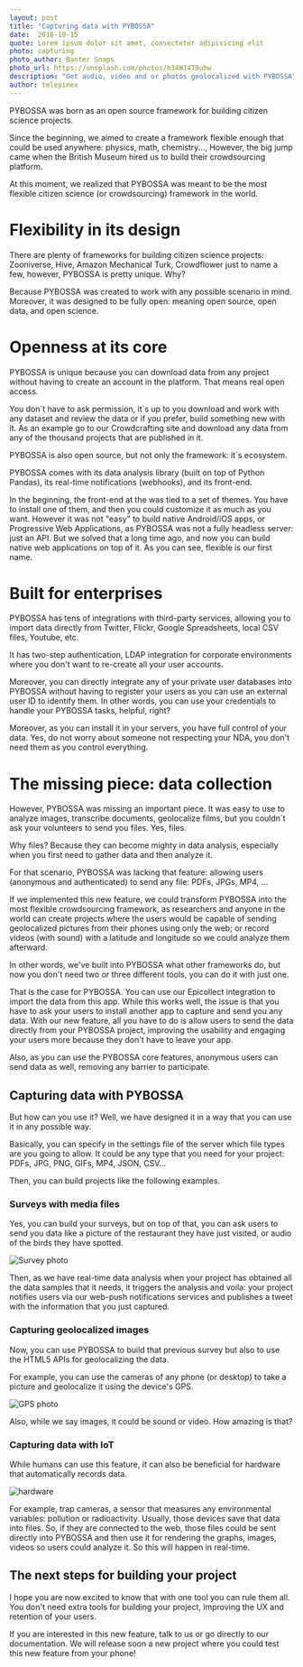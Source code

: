 ```yaml
---
layout: post
title: "Capturing data with PYBOSSA"
date:  2018-10-15 
quote: Lorem ipsum dolor sit amet, consectetur adipisicing elit
photo: capturing
photo_author: Banter Snaps
photo_url: https://unsplash.com/photos/h34WJ4T9uhw 
description: "Get audio, video and or photos geolocalized with PYBOSSA"
author: teleyinex
---
```



PYBOSSA was born as an open source framework for building citizen science projects.

Since the beginning, we aimed to create a framework flexible enough that could be used anywhere: physics, math, chemistry..., However, the big jump came when the British Museum hired us to build their crowdsourcing platform.

At this moment, we realized that PYBOSSA was meant to be the most flexible citizen science (or crowdsourcing) framework in the world.

# Flexibility in its design

There are plenty of frameworks for building citizen science projects: Zooniverse, Hive, Amazon Mechanical Turk, Crowdflower just to name a few, however, PYBOSSA is pretty unique. Why?

Because PYBOSSA was created to work with any possible scenario in mind. Moreover, it was designed to be fully open: meaning open source, open data, and open science.

# Openness at its core

PYBOSSA is unique because you can download data from any project without having to create an account in the platform. That means real open access.

You don´t have to ask permission, it´s up to you download and work with any dataset and review the data or if you prefer, build something new with it. As an example go to our Crowdcrafting site and download any data from any of the thousand projects that are published in it.

PYBOSSA is also open source, but not only the framework: it´s ecosystem.

PYBOSSA comes with its data analysis library (built on top of Python Pandas), its real-time notifications (webhooks), and its front-end.

In the beginning, the front-end at the was tied to a set of themes. You have to install one of them, and then you could customize it as much as you want. However it was not "easy" to build native Android/iOS apps, or Progressive Web Applications, as PYBOSSA  was not a fully headless server: just an API. But we solved that a long time ago, and now you can build native web applications on top of it. As you can see, flexible is our first name.

# Built for enterprises 

PYBOSSA has tens of integrations with third-party services, allowing you to import data directly from Twitter, Flickr, Google Spreadsheets, local CSV files, Youtube, etc. 

It has two-step authentication, LDAP integration for corporate environments where you don't want to re-create all your user accounts. 

Moreover, you can directly integrate any of your private user databases into PYBOSSA without having to register your users as you can use an external user ID to identify them. In other words, you can use your credentials to handle your PYBOSSA tasks, helpful, right?

Moreover, as you can install it in your servers, you have full control of your data. Yes, do not worry about someone not respecting your NDA, you don't need them as you control everything.


# The missing piece: data collection

However, PYBOSSA was missing an important piece. It was easy to use to analyze images, transcribe documents, geolocalize films, but you couldn´t ask your volunteers to send you files. Yes, files.

Why files? Because they can become mighty in data analysis, especially when you first need to gather data and then analyze it.

For that scenario, PYBOSSA was lacking that feature: allowing users (anonymous and authenticated) to send any file: PDFs, JPGs, MP4, ...

If we implemented this new feature, we could transform PYBOSSA into the most flexible crowdsourcing framework,  as researchers and anyone in the world can create projects where the users would be capable of sending geolocalized pictures from their phones using only the web; or record videos (with sound) with a latitude and longitude so we could analyze them afterward.

In other words, we've built into PYBOSSA what other frameworks do, but now you don't need two or three different tools, you can do it with just one.

That is the case for PYBOSSA. You can use our Epicollect integration to import the data from this app. While this works well, the issue is that you have to ask your users to install another app to capture and send you any data. With our new feature, all you have to do is allow users to send the data directly from your PYBOSSA project, improving the usability and engaging your users more because they don't have to leave your app.

Also, as you can use the PYBOSSA core features, anonymous users can send data as well, removing any barrier to participate.


## Capturing data with PYBOSSA

But how can you use it? Well, we have designed it in a way that you can use it in any possible way. 

Basically, you can specify in the settings file of the server which file types are you going to allow. It could be any type that you need for your project: PDFs, JPG, PNG, GIFs, MP4, JSON, CSV…

Then, you can build projects like the following examples.

### Surveys with media files

Yes, you can build your surveys, but on top of that, you can ask users to send you data like a picture of the restaurant they have just visited, or audio of the birds they have spotted.

![Survey photo](/assets/img/blog/survey.jpg)

Then, as we have real-time data analysis when your project has obtained all the data samples that it needs, it triggers the analysis and voila: your project notifies users via our web-push notifications services and publishes a tweet with the information that you just captured.

### Capturing geolocalized images

Now, you can use PYBOSSA to build that previous survey but also to use the HTML5 APIs for geolocalizing the data. 

For example, you can use the cameras of any phone (or desktop) to take a picture and geolocalize it using the device's GPS.

![GPS photo](/assets/img/blog/gps-phone.jpg)

Also, while we say images, it could be sound or video. How amazing is that?


### Capturing data with IoT

While humans can use this feature, it can also be beneficial for hardware that automatically records data. 

![hardware](/assets/img/blog/hardware.jpg)

For example, trap cameras, a sensor that measures any environmental variables: pollution or radioactivity. Usually, those devices save that data into files. So, if they are connected to the web, those files could be sent directly into PYBOSSA and then use it for rendering the graphs, images, videos so users could analyze it. So this will happen in real-time.

## The next steps for building your project

I hope you are now excited to know that with one tool you can rule them all. You don't need extra tools for building your project, improving the UX and retention of your users.

If you are interested in this new feature, talk to us or go directly to our documentation. We will release soon a new project where you could test this new feature from your phone!
